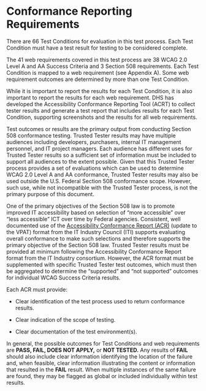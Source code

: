 Conformance Reporting Requirements
==================================

There are 66 Test Conditions for evaluation in this test process. Each Test Condition must have a test result for testing to be considered complete.

The 41 web requirements covered in this test process are 38 WCAG 2.0 Level A and AA Success Criteria and 3 Section 508 requirements. Each Test Condition is mapped to a web requirement (see Appendix A). Some web requirement outcomes are determined by more than one Test Condition.

While it is important to report the results for each Test Condition, it is also important to report the results for each web requirement. DHS has developed the Accessibility Conformance Reporting Tool (ACRT) to collect tester results and generate a test report that includes results for each Test Condition, supporting screenshots and the results for all web requirements.

Test outcomes or results are the primary output from conducting Section 508 conformance testing. Trusted Tester results may have multiple audiences including developers, purchasers, internal IT management personnel, and IT project managers. Each audience has different uses for Trusted Tester results so a sufficient set of information must be included to support all audiences to the extent possible. Given that this Trusted Tester process provides a set of evaluations which can be used to determine WCAG 2.0 Level A and AA conformance, Trusted Tester results may also be used outside the U.S. Federal Section 508 conformance scope. However, such use, while not incompatible with the Trusted Tester process, is not the primary purpose of this document.

One of the primary objectives of the Section 508 law is to promote improved IT accessibility based on selection of “more accessible” over “less accessible” ICT over time by Federal agencies. Consistent, well documented use of the [Accessibility Conformance Report (ACR)](https://www.itic.org/policy/accessibility/vpat) (update to the VPAT) format from the IT Industry Council (ITI) supports evaluating overall conformance to make such selections and therefore supports the primary objective of the Section 508 law. Trusted Tester results must be provided at minimum following the Accessibility Conformance Report format from the IT Industry consortium. However, the ACR format must be supplemented with specific Trusted Tester test outcomes, which must then be aggregated to determine the “supported” and “not supported” outcomes for individual WCAG Success Criteria results.

Each ACR must provide:

-   Clear identification of the test process used to return conformance results.

-   Clear indication of the scope of testing.

-   Clear documentation of the test environment(s).

In general, the possible outcomes for Test Conditions and web requirements are **PASS, FAIL, DOES NOT APPLY,** or **NOT TESTED.** Any results of **FAIL** should also include clear information identifying the location of the failure and, when feasible, clear information illustrating the content or information that resulted in the **FAIL** result. When multiple instances of the same failure are found, they may be flagged as global or included individually within test results.
